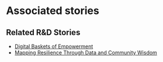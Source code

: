 # Associated stories

<!-- !!DO NOT REMOVE!! start autogenerated hyperlinks -->
## Related R&D Stories
- [Digital Baskets of Empowerment](../stories/?doc=Explorers_SLV)
- [Mapping Resilience Through Data and Community Wisdom](../stories/?doc=Explorers_SOM)
<!-- !!DO NOT REMOVE!! end autogenerated hyperlinks -->